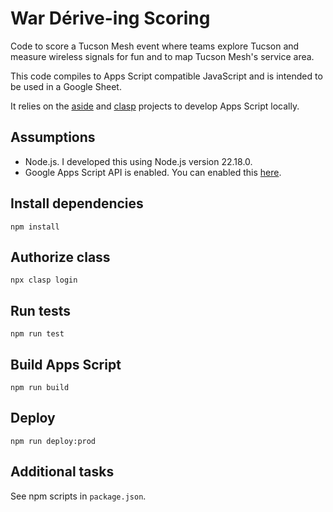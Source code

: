 # War Dérive-ing Scoring
 
Code to score a Tucson Mesh event where teams explore Tucson and measure wireless signals for fun and to map Tucson Mesh's service area.

This code compiles to Apps Script compatible JavaScript and is intended to be used in a Google Sheet.

It relies on the [aside](https://github.com/google/aside) and [clasp](https://github.com/google/clasp) projects to develop Apps Script locally.

## Assumptions

- Node.js. I developed this using Node.js version 22.18.0.
- Google Apps Script API is enabled. You can enabled this [here](https://script.google.com/home/usersettings).

## Install dependencies

```
npm install
```

## Authorize class

```
npx clasp login
```

## Run tests

```
npm run test
```

## Build Apps Script

```
npm run build
```

## Deploy

```
npm run deploy:prod
```

## Additional tasks

See npm scripts in `package.json`.
